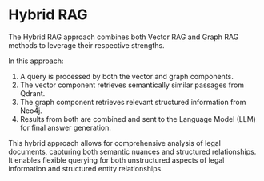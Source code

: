 
# Hybrid RAG

The Hybrid RAG approach combines both Vector RAG and Graph RAG methods to leverage their respective strengths.

In this approach:

1. A query is processed by both the vector and graph components.
2. The vector component retrieves semantically similar passages from Qdrant.
3. The graph component retrieves relevant structured information from Neo4j.
4. Results from both are combined and sent to the Language Model (LLM) for final answer generation.

This hybrid approach allows for comprehensive analysis of legal documents, capturing both semantic nuances and structured relationships. It enables flexible querying for both unstructured aspects of legal information and structured entity relationships.
